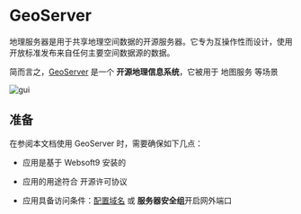 # GeoServer

地理服务器是用于共享地理空间数据的开源服务器。它专为互操作性而设计，使用开放标准发布来自任何主要空间数据源的数据。

简而言之，[GeoServer](https://geoserver.org/) 是一个 **开源地理信息系统**，它被用于 地图服务  等场景


![gui](https://libs.websoft9.com/Websoft9/DocsPicture/zh/geoserver/geoserver-gui-websoft9.png)


## 准备

在参阅本文档使用 GeoServer 时，需要确保如下几点：

- 应用是基于 Websoft9 安装的

- 应用的用途符合 [](https://www.mongodb.com/licensing/server-side-public-license) 开源许可协议

- 应用具备访问条件：[配置域名](./guide/appsetdomain) 或 **服务器安全组**开启网外端口